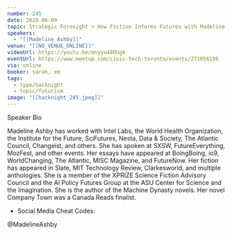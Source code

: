 ```yaml
---
number: 245
date: 2020-06-09
topic: Strategic Foresight + How Fiction Informs Futures with Madeline Ashby
speakers:
  - "[[Madeline Ashby]]"
venue: "[[NO_VENUE_ONLINE]]"
videoUrl: https://youtu.be/mnyyu48OUgk
eventUrl: https://www.meetup.com/civic-tech-toronto/events/271056186
via: online
booker: sarah, em
tags:
  - type/hacknight
  - topic/futurism
image: "[[hacknight_245.jpeg]]"
---
```


Speaker Bio

Madeline Ashby has worked with Intel Labs, the World Health Organization, the Institute for the Future, SciFutures, Nesta, Data & Society, The Atlantic Council, Changeist, and others. She has spoken at SXSW, FutureEverything, MozFest, and other events. Her essays have appeared at BoingBoing, io9, WorldChanging, The Atlantic, MISC Magazine, and FutureNow. Her fiction has appeared in Slate, MIT Technology Review, Clarkesworld, and multiple anthologies. She is a member of the XPRIZE Science Fiction Advisory Council and the AI Policy Futures Group at the ASU Center for Science and the Imagination. She is the author of the Machine Dynasty novels. Her novel Company Town was a Canada Reads finalist.

+ Social Media Cheat Codes:

@MadelineAshby
